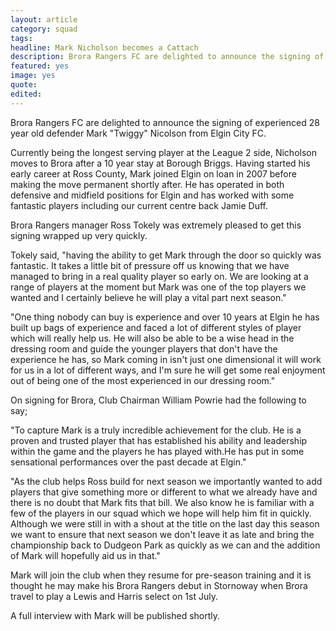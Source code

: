 ```yaml
---
layout: article
category: squad
tags:
headline: Mark Nicholson becomes a Cattach
description: Brora Rangers FC are delighted to announce the signing of experienced 28 year old defender Mark "Twiggy" Nicholson from Elgin City FC.
featured: yes
image: yes
quote:
edited:
---
```

Brora Rangers FC are delighted to announce the signing of experienced 28 year old defender Mark "Twiggy" Nicolson from Elgin City FC.

Currently being the longest serving player at the League 2 side, Nicholson moves to Brora after a 10 year stay at Borough Briggs. Having started his early career at Ross County, Mark joined Elgin on loan in 2007 before making the move permanent shortly after. He has operated in both defensive and midfield positions for Elgin and has worked with some fantastic players including our current centre back Jamie Duff.

Brora Rangers manager Ross Tokely was extremely pleased to get this signing wrapped up very quickly.

Tokely said, "having the ability to get Mark through the door so quickly was fantastic. It takes a little bit of pressure off us knowing that we have managed to bring in a real quality player so early on. We are looking at a range of players at the moment but Mark was one of the top players we wanted and I certainly believe he will play a vital part next season."

"One thing nobody can buy is experience and over 10 years at Elgin he has built up bags of experience and faced a lot of different styles of player which will really help us. He will also be able to be a wise head in the dressing room and guide the younger players that don't have the experience he has, so Mark coming in isn't just one dimensional it will work for us in a lot of different ways, and I'm sure he will get some real enjoyment out of being one of the most experienced in our dressing room."

On signing for Brora, Club Chairman William Powrie had the following to say;

"To capture Mark is a truly incredible achievement for the club. He is a proven and trusted player that has established his ability and leadership within the game and the players he has played with.He has put in some sensational performances over the past decade at Elgin."

"As the club helps Ross build for next season we importantly wanted to add players that give something more or different to what we already have and there is no doubt that Mark fits that bill. We also know he is familiar with a few of the players in our squad which we hope will help him fit in quickly. Although we were still in with a shout at the title on the last day this season we want to ensure that next season we don't leave it as late and bring the championship back to Dudgeon Park as quickly as we can and the addition of Mark will hopefully aid us in that."

Mark will join the club when they resume for pre-season training and it is thought he may make his Brora Rangers debut in Stornoway when Brora travel to play a Lewis and Harris select on 1st July.

A full interview with Mark will be published shortly.
